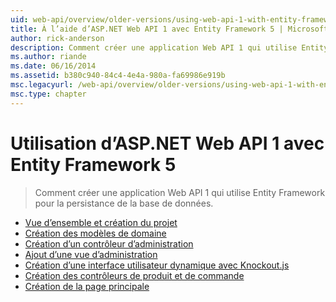 ```yaml
---
uid: web-api/overview/older-versions/using-web-api-1-with-entity-framework-5/index
title: À l’aide d’ASP.NET Web API 1 avec Entity Framework 5 | Microsoft Docs
author: rick-anderson
description: Comment créer une application Web API 1 qui utilise Entity Framework pour la persistance de la base de données.
ms.author: riande
ms.date: 06/16/2014
ms.assetid: b380c940-84c4-4e4a-980a-fa69986e919b
msc.legacyurl: /web-api/overview/older-versions/using-web-api-1-with-entity-framework-5
msc.type: chapter
---
```

<a name="using-aspnet-web-api-1-with-entity-framework-5"></a>Utilisation d’ASP.NET Web API 1 avec Entity Framework 5
====================
> Comment créer une application Web API 1 qui utilise Entity Framework pour la persistance de la base de données.


- [Vue d’ensemble et création du projet](using-web-api-with-entity-framework-part-1.md)
- [Création des modèles de domaine](using-web-api-with-entity-framework-part-2.md)
- [Création d’un contrôleur d’administration](using-web-api-with-entity-framework-part-3.md)
- [Ajout d’une vue d’administration](using-web-api-with-entity-framework-part-4.md)
- [Création d’une interface utilisateur dynamique avec Knockout.js](using-web-api-with-entity-framework-part-5.md)
- [Création des contrôleurs de produit et de commande](using-web-api-with-entity-framework-part-6.md)
- [Création de la page principale](using-web-api-with-entity-framework-part-7.md)
